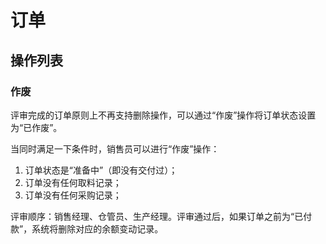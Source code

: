 # 订单

操作列表
---------------------------------------------------------------------------

### 作废

评审完成的订单原则上不再支持删除操作，可以通过“作废”操作将订单状态设置为“已作废”。

当同时满足一下条件时，销售员可以进行“作废”操作：

1. 订单状态是“准备中”（即没有交付过）；
2. 订单没有任何取料记录；
3. 订单没有任何采购记录；

评审顺序：销售经理、仓管员、生产经理。评审通过后，如果订单之前为“已付款”，系统将删除对应的余额变动记录。
